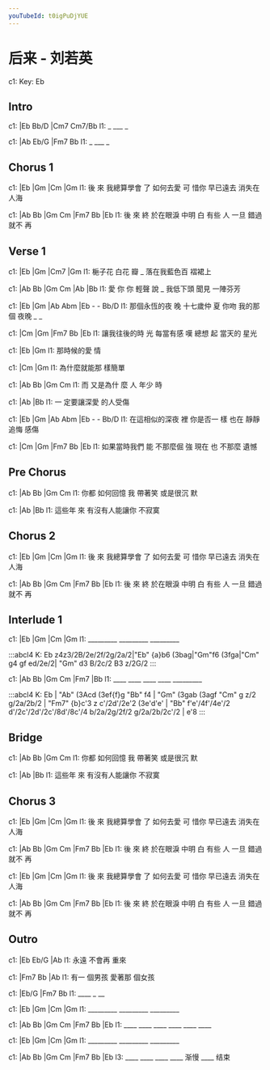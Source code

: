 ```yaml
---
youTubeId: t0igPuDjYUE
---
```


# 后来 - 刘若英

c1: Key: Eb

## Intro

c1: |Eb Bb/D   |Cm7 Cm7/Bb
l1:    _    ___    _

c1: |Ab Eb/G   |Fm7 Bb
l1:    _    ___    _

## Chorus 1

c1:   |Eb           |Gm            |Cm                  |Gm
l1: 後 來 我總算學會 了 如何去愛 可 惜你 早已遠去 消失在 人海

c1:   |Ab    Bb      |Gm   Cm     |Fm7     Bb      |Eb
l1: 後 來 終 於在眼淚 中明 白 有些 人 一旦 錯過就不 再

## Verse 1

c1: |Eb           |Gm  |Cm7            |Gm
l1:    梔子花 白花 瓣 _    落在我藍色百 褶裙上

c1: |Ab Bb   |Gm   Cm  |Ab             |Bb
l1:  愛 你 你 輕聲 說 _   我低下頭 聞見 一陣芬芳

c1: |Eb            |Gm         |Ab      Abm     |Eb  - - Bb/D
l1:    那個永恆的夜 晚 十七歲仲 夏 你吻 我的那個 夜晚 _ _

c1: |Cm            |Gm         |Fm7     Bb       |Eb
l1:    讓我往後的時 光 每當有感 嘆 總想 起 當天的 星光

c1: |Eb        |Gm
l1:  那時候的愛 情

c1: |Cm            |Gm
l1:    為什麼就能那 樣簡單

c1:   |Ab       Bb   |Gm   Cm
l1: 而 又是為什 麼 人 年少 時

c1:   |Ab        |Bb
l1: 一 定要讓深愛 的人受傷

c1: |Eb            |Gm         |Ab      Abm     |Eb  - - Bb/D
l1:  在這相似的深夜 裡 你是否一 樣 也在 靜靜追悔 感傷

c1: |Cm          |Gm         |Fm7     Bb       |Eb
l1:  如果當時我們 能 不那麼倔 強 現在 也 不那麼 遺憾


## Pre Chorus

c1:     |Ab       Bb       |Gm       Cm
l1: 你都 如何回憶 我 帶著笑 或是很沉 默

c1:       |Ab               |Bb
l1: 這些年 來 有沒有人能讓你 不寂寞

## Chorus 2

c1:   |Eb           |Gm            |Cm                  |Gm
l1: 後 來 我總算學會 了 如何去愛 可 惜你 早已遠去 消失在 人海

c1:   |Ab    Bb      |Gm   Cm     |Fm7     Bb      |Eb
l1: 後 來 終 於在眼淚 中明 白 有些 人 一旦 錯過就不 再

## Interlude 1

c1: |Eb       |Gm       |Cm       |Gm
l1:  _________ _________ _________

:::abcl4
K: Eb
z4z3/2B/2e/2f/2g/2a/2|"Eb" {a}b6 (3bag|"Gm"f6 (3fga|"Cm" g4 gf ed/2e/2| "Gm" d3 B/2c/2 B3 z/2G/2
:::

c1: |Ab   Bb  |Gm   Cm  |Fm7      |Bb
l1:  ____ ____ ____ ____ _________

:::abcl4
K: Eb
| "Ab" (3Acd (3ef{f}g "Bb" f4 | "Gm" (3gab (3agf "Cm" g z/2 g/2a/2b/2
| "Fm7" {b}c'3 z c'/2d'/2e'2 (3e'd'e' | "Bb" f'e'/4f'/4e'/2 d'/2c'/2d'/2c'/8d'/8c'/4 b/2a/2g/2f/2 g/2a/2b/2c'/2
| e'8
:::

## Bridge

c1:     |Ab       Bb       |Gm       Cm
l1: 你都 如何回憶 我 帶著笑 或是很沉 默

c1:       |Ab               |Bb
l1: 這些年 來 有沒有人能讓你 不寂寞

## Chorus 3

c1:   |Eb           |Gm            |Cm                  |Gm
l1: 後 來 我總算學會 了 如何去愛 可 惜你 早已遠去 消失在 人海

c1:   |Ab    Bb      |Gm   Cm     |Fm7     Bb      |Eb
l1: 後 來 終 於在眼淚 中明 白 有些 人 一旦 錯過就不 再

c1:   |Eb           |Gm            |Cm                  |Gm
l1: 後 來 我總算學會 了 如何去愛 可 惜你 早已遠去 消失在 人海

c1:   |Ab    Bb      |Gm   Cm     |Fm7     Bb      |Eb
l1: 後 來 終 於在眼淚 中明 白 有些 人 一旦 錯過就不 再

## Outro

c1: |Eb   Eb/G  |Ab
l1:  永遠 不會再 重來

c1:     |Fm7   Bb      |Ab
l1: 有一 個男孩  愛著那 個女孩

c1: |Eb/G    |Fm7 Bb
l1:      ____    _  __

c1: |Eb       |Gm       |Cm       |Gm
l1:  _________ _________ _________

c1: |Ab   Bb  |Gm   Cm  |Fm7  Bb  |Eb
l1:  ____ ____ ____ ____ ____ ____

c1: |Eb       |Gm       |Cm       |Gm
l1:  _________ _________ _________

c1: |Ab   Bb  |Gm   Cm  |Fm7  Bb  |Eb
l3:  ____ ____ ____ ____ 渐慢 ____ 结束
